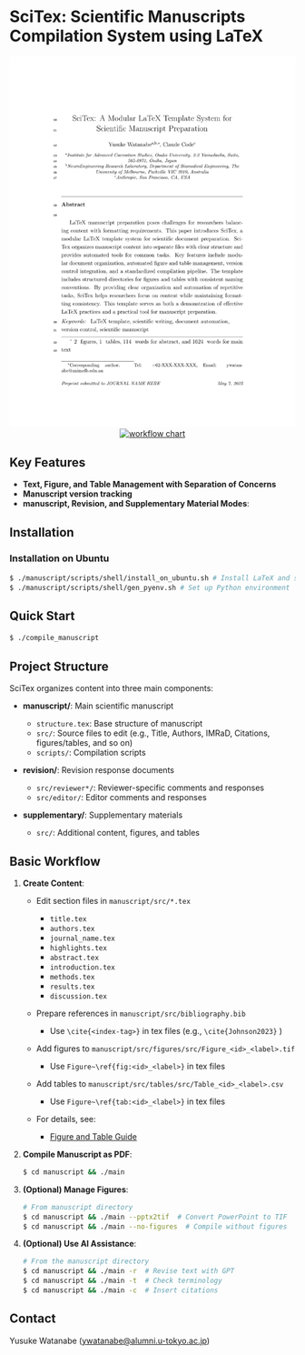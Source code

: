 <!-- ---
!-- Timestamp: 2025-09-26 22:33:39
!-- Author: ywatanabe
!-- File: /ssh:sp:/home/ywatanabe/proj/neurovista/paper/README.md
!-- --- -->

# SciTex: Scientific Manuscripts Compilation System using LaTeX

<!-- ![Compile Test](https://github.com/ywatanabe1989/SciTex/actions/workflows/compile-test.yml/badge.svg)
 !-- ![Python Tests](https://github.com/ywatanabe1989/SciTex/actions/workflows/python-tests.yml/badge.svg)
 !-- ![Lint](https://github.com/ywatanabe1989/SciTex/actions/workflows/lint.yml/badge.svg) -->

<!-- SciTex is a LaTeX template system for scientific manuscript preparation from text and media files. It complies with [Elsevier's manuscript guidelines](https://www.elsevier.com/researcher/author/policies-and-guidelines/latex-instructions) while remaining adaptable for other journals. -->

<p align="center">
  <a href="./manuscript/compiled.pdf">
    <img src="./docs/demo.gif" alt="the first page of a compiled manuscript" width="800">
  </a>
  <a href="./manuscript/compiled.pdf">
    <img src="./manuscript/src/figures/caption_and_media/Figure_ID_01_workflow.gif" alt="workflow chart" width="800">
  </a>  
</p>


## Key Features

- **Text, Figure, and Table Management with Separation of Concerns** 
- **Manuscript version tracking**
- **manuscript, Revision, and Supplementary Material Modes**: 

## Installation

### Installation on Ubuntu

```bash
$ ./manuscript/scripts/shell/install_on_ubuntu.sh # Install LaTeX and system dependencies
$ ./manuscript/scripts/shell/gen_pyenv.sh # Set up Python environment
```

## Quick Start

```bash
$ ./compile_manuscript 
```

## Project Structure


SciTex organizes content into three main components:

- **manuscript/**: Main scientific manuscript
  - `structure.tex`: Base structure of manuscript
  - `src/`: Source files to edit (e.g., Title, Authors, IMRaD, Citations, figures/tables, and so on)
  - `scripts/`: Compilation scripts

- **revision/**: Revision response documents
  - `src/reviewer*/`: Reviewer-specific comments and responses
  - `src/editor/`: Editor comments and responses

- **supplementary/**: Supplementary materials
  - `src/`: Additional content, figures, and tables

## Basic Workflow

1. **Create Content**:
   - Edit section files in `manuscript/src/*.tex`
     - `title.tex`
     - `authors.tex`
	 - `journal_name.tex`
     - `highlights.tex`
     - `abstract.tex`
     - `introduction.tex`
     - `methods.tex`
     - `results.tex`
     - `discussion.tex`

   - Prepare references in `manuscript/src/bibliography.bib`
     - Use `\cite{<index-tag>}` in tex files (e.g., `\cite{Johnson2023}` )

   - Add figures to `manuscript/src/figures/src/Figure_<id>_<label>.tif`
     - Use `Figure~\ref{fig:<id>_<label>}` in tex files

   - Add tables to `manuscript/src/tables/src/Table_<id>_<label>.csv`
     - Use `Figure~\ref{tab:<id>_<label>}` in tex files

   - For details, see:
     - [Figure and Table Guide](./docs/FIGURE_TABLE_GUIDE.md)

2. **Compile Manuscript as PDF**:
   ```bash
   $ cd manuscript && ./main
   ```
3. **(Optional) Manage Figures**:
   ```bash
   # From manuscript directory
   $ cd manuscript && ./main --pptx2tif  # Convert PowerPoint to TIF
   $ cd manuscript && ./main --no-figures  # Compile without figures
   ```

4. **(Optional) Use AI Assistance**:
   ```bash
   # From the manuscript directory
   $ cd manuscript && ./main -r  # Revise text with GPT
   $ cd manuscript && ./main -t  # Check terminology
   $ cd manuscript && ./main -c  # Insert citations
   ```

## Contact

Yusuke Watanabe (ywatanabe@alumni.u-tokyo.ac.jp)

<!-- EOF -->